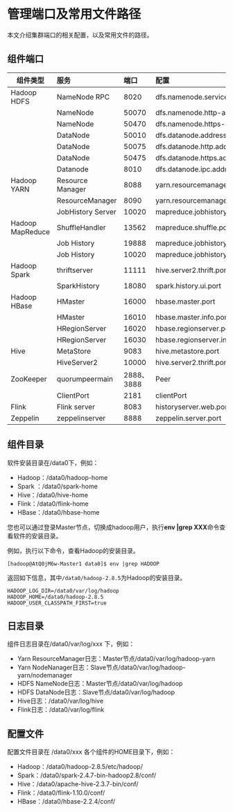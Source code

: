 # 管理端口及常用文件路径

本文介绍集群端口的相关配置，以及常用文件的路径。

## 组件端口

| 组件类型         | 服务              | 端口       | 配置                                   |
| ---------------- | :---------------- | :--------- | :------------------------------------- |
| Hadoop HDFS      | NameNode RPC      | 8020       | dfs.namenode.servicerpc-address        |
|                  | NameNode          | 50070      | dfs.namenode.http-address              |
|                  | NameNode          | 50470      | dfs.namenode.https-address             |
|                  | DataNode          | 50010      | dfs.datanode.address                   |
|                  | DataNode          | 50075      | dfs.datanode.http.address              |
|                  | DataNode          | 50475      | dfs.datanode.https.address             |
|                  | Datanode          | 8010       | dfs.datanode.ipc.address               |
| Hadoop YARN      | Resource Manager  | 8088       | yarn.resourcemanager.webapp.port       |
|                  | ResourceManager   | 8090       | yarn.resourcemanager.webapp.https.port |
|                  | JobHistory Server | 10020      | mapreduce.jobhistory.address           |
| Hadoop MapReduce | ShuffleHandler    | 13562      | mapreduce.shuffle.port                 |
|                  | Job History       | 19888      | mapreduce.jobhistory.webapp.port       |
|                  | Job History       | 10020      | mapreduce.jobhistory.address           |
| Hadoop Spark     | thriftserver      | 11111      | hive.server2.thrift.port               |
|                  | SparkHistory      | 18080      | spark.history.ui.port                  |
| Hadoop HBase     | HMaster           | 16000      | hbase.master.port                      |
|                  | HMaster           | 16010      | hbase.master.info.port                 |
|                  | HRegionServer     | 16020      | hbase.regionserver.port                |
|                  | HRegionServer     | 16030      | hbase.regionserver.info.port           |
| Hive             | MetaStore         | 9083       | hive.metastore.port                    |
|                  | HiveServer2       | 10000      | hive.server2.thrift.port               |
| ZooKeeper        | quorumpeermain    | 2888、3888 | Peer                                   |
|                  | ClientPort        | 2181       | clientPort                             |
| Flink            | Flink server      | 8083       | historyserver.web.port                 |
| Zeppelin         | zeppelinserver    | 8888       | zeppelin.server.port                   |

## 组件目录

软件安装目录在/data0下，例如：

- Hadoop：/data0/hadoop-home
- Spark ：/data0/spark-home
- Hive：/data0/hive-home
- Flink：/data0/flink-home
- HBase：/data0/hbase-home

您也可以通过登录Master节点，切换成hadoop用户，执行**env |grep XXX**命令查看软件的安装目录。

例如，执行以下命令，查看Hadoop的安装目录。

```
[hadoop@AtQ0jM6w-Master1 data0]$ env |grep HADOOP
```

返回如下信息，其中`/data0/hadoop-2.8.5`为Hadoop的安装目录。

```
HADOOP_LOG_DIR=/data0/var/log/hadoop
HADOOP_HOME=/data0/hadoop-2.8.5
HADOOP_USER_CLASSPATH_FIRST=true
```

## 日志目录

组件日志目录在/data0/var/log/xxx 下，例如：

- Yarn ResourceManager日志：Master节点/data0/var/log/hadoop-yarn
- Yarn NodeNanager日志：Slave节点/data0/var/log/hadoop-yarn/nodemanager
- HDFS NameNode日志：Master节点/data0/var/log/hadoop
- HDFS DataNode日志：Slave节点/data0/var/log/hadoop
- Hive日志：/data0/var/log/hive
- Flink日志：/data0/var/log/flink

## 配置文件

配置文件目录在 /data0/xxx 各个组件的HOME目录下，例如：

- Hadoop：/data0/hadoop-2.8.5/etc/hadoop/
- Spark：/data0/spark-2.4.7-bin-hadoop2.8/conf/
- Hive：/data0/apache-hive-2.3.7-bin/conf/
- Flink：/data0/flink-1.10.0/conf/
- HBase：/data0/hbase-2.2.4/conf/

